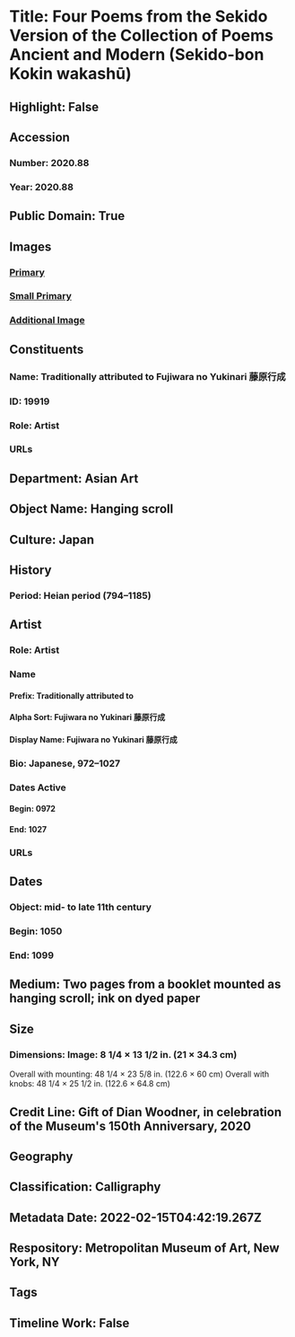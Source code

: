 # Title: Four Poems from the Sekido Version of the Collection of Poems Ancient and Modern (Sekido-bon Kokin wakashū)
## Highlight: False
## Accession
### Number: 2020.88
### Year: 2020.88
## Public Domain: True
## Images
### [Primary](https://images.metmuseum.org/CRDImages/as/original/LC-2020_88_sr1-015.jpg)
### [Small Primary](https://images.metmuseum.org/CRDImages/as/web-large/LC-2020_88_sr1-015.jpg)
### [Additional Image](https://images.metmuseum.org/CRDImages/as/original/LC-2020_88_sr1-023.jpg)
## Constituents
### Name: Traditionally attributed to Fujiwara no Yukinari 藤原行成
### ID: 19919
### Role: Artist
### URLs
## Department: Asian Art
## Object Name: Hanging scroll
## Culture: Japan
## History
### Period: Heian period (794–1185)
## Artist
### Role: Artist
### Name
#### Prefix: Traditionally attributed to
#### Alpha Sort: Fujiwara no Yukinari 藤原行成
#### Display Name: Fujiwara no Yukinari 藤原行成
### Bio: Japanese, 972–1027
### Dates Active
#### Begin: 0972
#### End: 1027
### URLs
## Dates
### Object: mid- to late 11th century
### Begin: 1050
### End: 1099
## Medium: Two pages from a booklet mounted as hanging scroll; ink on dyed paper
## Size
### Dimensions: Image: 8 1/4 × 13 1/2 in. (21 × 34.3 cm)
Overall with mounting: 48 1/4 × 23 5/8 in. (122.6 × 60 cm)
Overall with knobs: 48 1/4 × 25 1/2 in. (122.6 × 64.8 cm)
## Credit Line: Gift of Dian Woodner, in celebration of the Museum's 150th Anniversary, 2020
## Geography
## Classification: Calligraphy
## Metadata Date: 2022-02-15T04:42:19.267Z
## Respository: Metropolitan Museum of Art, New York, NY
## Tags
## Timeline Work: False